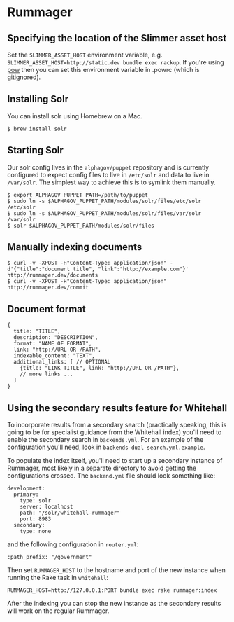 # Rummager

## Specifying the location of the Slimmer asset host

Set the `SLIMMER_ASSET_HOST` environment variable, e.g. `SLIMMER_ASSET_HOST=http://static.dev bundle exec rackup`.  If you're using [pow](http://pow.cx/) then you can set this environment variable in .powrc (which is gitignored).

## Installing Solr

You can install solr using Homebrew on a Mac.

    $ brew install solr

## Starting Solr

Our solr config lives in the `alphagov/puppet` repository and is currently configured to expect config files to live in `/etc/solr` and data to live in `/var/solr`.  The simplest way to achieve this is to symlink them manually.

    $ export ALPHAGOV_PUPPET_PATH=/path/to/puppet
    $ sudo ln -s $ALPHAGOV_PUPPET_PATH/modules/solr/files/etc/solr /etc/solr
    $ sudo ln -s $ALPHAGOV_PUPPET_PATH/modules/solr/files/var/solr /var/solr
    $ solr $ALPHAGOV_PUPPET_PATH/modules/solr/files

## Manually indexing documents

    $ curl -v -XPOST -H"Content-Type: application/json" -d'{"title":"document title", "link":"http://example.com"}' http://rummager.dev/documents
    $ curl -v -XPOST -H"Content-Type: application/json" http://rummager.dev/commit

## Document format

    {
      title: "TITLE",
      description: "DESCRIPTION",
      format: "NAME OF FORMAT",
      link: "http://URL OR /PATH",
      indexable_content: "TEXT",
      additional_links: [ // OPTIONAL
        {title: "LINK TITLE", link: "http://URL OR /PATH"},
        // more links ...
      ]
    }

## Using the secondary results feature for Whitehall

To incorporate results from a secondary search (practically speaking, this is going to be for specialist guidance from the Whitehall index) you'll need to enable the secondary search in `backends.yml`. For an example of the configuration you'll need, look in `backends-dual-search.yml.example`.

To populate the index itself, you'll need to start up a secondary instance of Rummager, most likely in a separate directory to avoid getting the configurations crossed. The `backend.yml` file should look something like:

    development:
      primary:
        type: solr
        server: localhost
        path: "/solr/whitehall-rummager"
        port: 8983
      secondary:
        type: none

and the following configuration in `router.yml`:

    :path_prefix: "/government"

Then set `RUMMAGER_HOST` to the hostname and port of the new instance when running the Rake task in `whitehall`:

    RUMMAGER_HOST=http://127.0.0.1:PORT bundle exec rake rummager:index

After the indexing you can stop the new instance as the secondary results will work on the regular Rummager.
